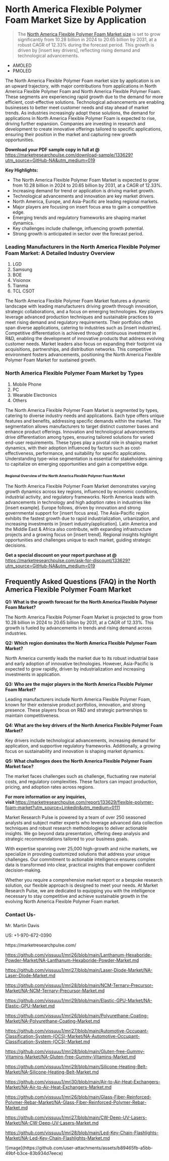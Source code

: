 <h1>North America Flexible Polymer Foam Market&nbsp;Size by Application</h1><blockquote><p>The <a href="https://marketresearchpulse.com/download-sample/133629?utm_source=GitHub-NA&amp;utm_medium=019">North America Flexible Polymer Foam Market size</a> is set to grow significantly from 10.28 billion in 2024 to 20.65 billion by 2031, at a robust CAGR of 12.33% during the forecast period. This growth is driven by [insert key drivers], reflecting rising demand and technological advancements.</p></blockquote><ul><li>AMOLED<li> PMOLED</li></ul><p>The North America Flexible Polymer Foam market size by application is on an upward trajectory, with major contributions from applications in North America Flexible Polymer Foam and North America Flexible Polymer Foam. These segments are experiencing rapid growth due to the demand for more efficient, cost-effective solutions. Technological advancements are enabling businesses to better meet customer needs and stay ahead of market trends. As industries increasingly adopt these solutions, the demand for applications in North America Flexible Polymer Foam is expected to rise, driving further expansion. Companies are investing in research and development to create innovative offerings tailored to specific applications, ensuring their position in the market and capturing new growth opportunities.</p><p><strong>Download your PDF sample copy in full at @ </strong><a href="https://marketresearchpulse.com/download-sample/133629?utm_source=GitHub-NA&amp;utm_medium=019">https://marketresearchpulse.com/download-sample/133629?utm_source=GitHub-NA&amp;utm_medium=019</a></p><p><strong>Key Highlights: </strong></p><ul><li>The North America Flexible Polymer Foam Market is expected to grow from 10.28 billion in 2024 to 20.65 billion by 2031, at a CAGR of 12.33%.</li><li>Increasing demand for trend or application is driving market growth.</li><li>Technological advancements and innovation are key market drivers.</li><li>North America, Europe, and Asia-Pacific are leading regional markets.</li><li>Major players are focusing on insert focus area to gain a competitive edge.</li><li>Emerging trends and regulatory frameworks are shaping market dynamics.</li><li>Key challenges include challenge, influencing growth potential.</li><li>Strong growth is anticipated in sector over the forecast period.</li></ul><h3>Leading Manufacturers in the North America Flexible Polymer Foam Market: A Detailed Industry Overview</h3><ol><li>LGD</li><li>Samsung</li><li>BOE</li><li>Visionox</li><li>Tianma</li><li>TCL CSOT</li></ol><div class="flex max-w-full flex-col flex-grow"><div class="min-h-8 text-message flex w-full flex-col items-end gap-2 whitespace-normal break-words [.text-message+&amp;]:mt-5" dir="auto" data-message-author-role="assistant" data-message-id="fd8432e4-4910-450d-b182-61b7bfb0a01f" data-message-model-slug="gpt-4o"><div class="flex w-full flex-col gap-1 empty:hidden first:pt-[3px]"><div class="markdown prose w-full break-words dark:prose-invert light"><p>The North America Flexible Polymer Foam Market features a dynamic landscape with leading manufacturers driving growth through innovation, strategic collaborations, and a focus on emerging technologies. Key players leverage advanced production techniques and sustainable practices to meet rising demand and regulatory requirements. Their portfolios often span diverse applications, catering to industries such as [insert industries]. Competitive differentiation is achieved through continuous investment in R&amp;D, enabling the development of innovative products that address evolving customer needs. Market leaders also focus on expanding their footprint via acquisitions, partnerships, and distribution networks. This competitive environment fosters advancements, positioning the North America Flexible Polymer Foam Market for sustained growth.</p></div></div></div></div><h3>North America Flexible Polymer Foam Market by Types</h3><ol><li>Mobile Phone<li> PC<li> Wearable Electronics<li> Others</li></ol><div class="flex max-w-full flex-col flex-grow"><div class="min-h-8 text-message flex w-full flex-col items-end gap-2 whitespace-normal break-words [.text-message+&amp;]:mt-5" dir="auto" data-message-author-role="assistant" data-message-id="084470be-0bb7-4664-bddf-5156b4f41249" data-message-model-slug="gpt-4o-mini"><div class="flex w-full flex-col gap-1 empty:hidden first:pt-[3px]"><div class="markdown prose w-full break-words dark:prose-invert light"><p>The North America Flexible Polymer Foam Market is segmented by types, catering to diverse industry needs and applications. Each type offers unique features and benefits, addressing specific demands within the market. The segmentation allows manufacturers to target distinct customer bases and enhance product offerings. Innovation and technological advancements drive differentiation among types, ensuring tailored solutions for varied end-user requirements. These types play a pivotal role in shaping market dynamics, with their adoption influenced by factors such as cost-effectiveness, performance, and suitability for specific applications. Understanding type-wise segmentation is essential for stakeholders aiming to capitalize on emerging opportunities and gain a competitive edge.</p></div></div></div></div><h3><span style="font-size: 11px;">Regional Overview of the North America Flexible Polymer Foam Market</span></h3><div class="flex max-w-full flex-col flex-grow"><div class="min-h-8 text-message flex w-full flex-col items-end gap-2 whitespace-normal break-words [.text-message+&amp;]:mt-5" dir="auto" data-message-author-role="assistant" data-message-id="e9038762-ce64-4e30-91c9-9bd413514231" data-message-model-slug="gpt-4o-mini"><div class="flex w-full flex-col gap-1 empty:hidden first:pt-[3px]"><div class="markdown prose w-full break-words dark:prose-invert light"><p>The North America Flexible Polymer Foam Market demonstrates varying growth dynamics across key regions, influenced by economic conditions, industrial activity, and regulatory frameworks. North America leads with advancements in technology and high adoption rates in industries like [insert example]. Europe follows, driven by innovation and strong governmental support for [insert focus area]. The Asia-Pacific region exhibits the fastest growth due to rapid industrialization, urbanization, and increasing investments in [insert industry/application]. Latin America and the Middle East &amp; Africa also contribute, with expanding infrastructure projects and a growing focus on [insert trend]. Regional insights highlight opportunities and challenges unique to each market, guiding strategic decisions.</p></div></div></div></div><p><strong>Get a special discount on your report purchase at @ </strong><a href="https://marketresearchpulse.com/ask-for-discount/133629?utm_source=GitHub-NA&amp;utm_medium=019">https://marketresearchpulse.com/ask-for-discount/133629?utm_source=GitHub-NA&amp;utm_medium=019</a></p><h2>Frequently Asked Questions (FAQ) in the North America Flexible Polymer Foam Market</h2><p><strong>Q1: What is the growth forecast for the North America Flexible Polymer Foam Market?</strong></p><p>The North America Flexible Polymer Foam Market is projected to grow from 10.28 billion in 2024 to 20.65 billion by 2031, at a CAGR of 12.33%. This growth is fueled by advancements in trends and rising demand across industries.</p><p><strong>Q2: Which region dominates the North America Flexible Polymer Foam Market?</strong></p><p>North America currently leads the market due to its robust industrial base and early adoption of innovative technologies. However, Asia-Pacific is expected to grow rapidly, driven by industrialization and increasing investments in application.</p><p><strong>Q3: Who are the major players in the North America Flexible Polymer Foam Market?</strong></p><p>Leading manufacturers include North America Flexible Polymer Foam, known for their extensive product portfolios, innovation, and strong presence. These players focus on R&amp;D and strategic partnerships to maintain competitiveness.</p><p><strong>Q4: What are the key drivers of the North America Flexible Polymer Foam Market?</strong></p><p>Key drivers include technological advancements, increasing demand for application, and supportive regulatory frameworks. Additionally, a growing focus on sustainability and innovation is shaping market dynamics.</p><p><strong>Q5: What challenges does the North America Flexible Polymer Foam Market face?</strong></p><p>The market faces challenges such as challenge, fluctuating raw material costs, and regulatory complexities. These factors can impact production, pricing, and adoption rates across regions.</p><p><strong>For more information or any inquiries, visit&nbsp;</strong><a href="https://marketresearchpulse.com/report/133629/flexible-polymer-foam-market?utm_source=Linkedin&utm_medium=0111">https://marketresearchpulse.com/report/133629/flexible-polymer-foam-market?utm_source=Linkedin&utm_medium=0111</a></p><p>Market Research Pulse is powered by a team of over 250 seasoned analysts and subject matter experts who leverage advanced data collection techniques and robust research methodologies to deliver actionable insights. We go beyond data presentation, offering deep analysis and strategic recommendations tailored to your business goals.</p><p>With expertise spanning over 25,000 high-growth and niche markets, we specialize in providing customized solutions that address your unique challenges. Our commitment to actionable intelligence ensures complex data is transformed into clear, practical insights that empower confident decision-making.</p><p>Whether you require a comprehensive market report or a bespoke research solution, our flexible approach is designed to meet your needs. At Market Research Pulse, we are dedicated to equipping you with the intelligence necessary to stay competitive and achieve sustainable growth in the evolving North America Flexible Polymer Foam market.</p><h3><strong>Contact Us-</strong></h3><p>Mr. Martin Davis</p><p>US: +1-970-672-0390</p><p>https://marketresearchpulse.com/</p><p><a href="https://github.com/vissuuu1/mri26/blob/main/Lanthanum-Hexaboride-Powder-Market/NA-Lanthanum-Hexaboride-Powder-Market.md">https://github.com/vissuuu1/mri26/blob/main/Lanthanum-Hexaboride-Powder-Market/NA-Lanthanum-Hexaboride-Powder-Market.md</a></p><p><a href="https://github.com/vissuuu1/mri27/blob/main/Laser-Diode-Market/NA-Laser-Diode-Market.md">https://github.com/vissuuu1/mri27/blob/main/Laser-Diode-Market/NA-Laser-Diode-Market.md</a></p><p><a href="https://github.com/vissuuu1/mri28/blob/main/NCM-Ternary-Precursor-Market/NA-NCM-Ternary-Precursor-Market.md">https://github.com/vissuuu1/mri28/blob/main/NCM-Ternary-Precursor-Market/NA-NCM-Ternary-Precursor-Market.md</a></p><p><a href="https://github.com/vissuuu1/mri29/blob/main/Elastic-GPU-Market/NA-Elastic-GPU-Market.md">https://github.com/vissuuu1/mri29/blob/main/Elastic-GPU-Market/NA-Elastic-GPU-Market.md</a></p><p><a href="https://github.com/vissuuu1/mri26/blob/main/Polyurethane-Coating-Market/NA-Polyurethane-Coating-Market.md">https://github.com/vissuuu1/mri26/blob/main/Polyurethane-Coating-Market/NA-Polyurethane-Coating-Market.md</a></p><p><a href="https://github.com/vissuuu1/mri27/blob/main/Automotive-Occupant-Classification-System-(OCS)-Market/NA-Automotive-Occupant-Classification-System-(OCS)-Market.md">https://github.com/vissuuu1/mri27/blob/main/Automotive-Occupant-Classification-System-(OCS)-Market/NA-Automotive-Occupant-Classification-System-(OCS)-Market.md</a></p><p><a href="https://github.com/vissuuu1/mri28/blob/main/Gluten-free-Gummy-Vitamins-Market/NA-Gluten-free-Gummy-Vitamins-Market.md">https://github.com/vissuuu1/mri28/blob/main/Gluten-free-Gummy-Vitamins-Market/NA-Gluten-free-Gummy-Vitamins-Market.md</a></p><p><a href="https://github.com/vissuuu1/mri29/blob/main/Silicone-Heating-Belt-Market/NA-Silicone-Heating-Belt-Market.md">https://github.com/vissuuu1/mri29/blob/main/Silicone-Heating-Belt-Market/NA-Silicone-Heating-Belt-Market.md</a></p><p><a href="https://github.com/vissuuu1/mri30/blob/main/Air-to-Air-Heat-Exchangers-Market/NA-Air-to-Air-Heat-Exchangers-Market.md">https://github.com/vissuuu1/mri30/blob/main/Air-to-Air-Heat-Exchangers-Market/NA-Air-to-Air-Heat-Exchangers-Market.md</a></p><p><a href="https://github.com/vissuuu1/mri26/blob/main/Glass-Fiber-Reinforced-Polymer-Rebar-Market/NA-Glass-Fiber-Reinforced-Polymer-Rebar-Market.md">https://github.com/vissuuu1/mri26/blob/main/Glass-Fiber-Reinforced-Polymer-Rebar-Market/NA-Glass-Fiber-Reinforced-Polymer-Rebar-Market.md</a></p><p><a href="https://github.com/vissuuu1/mri27/blob/main/CW-Deep-UV-Lasers-Market/NA-CW-Deep-UV-Lasers-Market.md">https://github.com/vissuuu1/mri27/blob/main/CW-Deep-UV-Lasers-Market/NA-CW-Deep-UV-Lasers-Market.md</a></p><p><a href="https://github.com/vissuuu1/mri28/blob/main/Led-Key-Chain-Flashlights-Market/NA-Led-Key-Chain-Flashlights-Market.md">https://github.com/vissuuu1/mri28/blob/main/Led-Key-Chain-Flashlights-Market/NA-Led-Key-Chain-Flashlights-Market.md</a></p>
![image](https://github.com/user-attachments/assets/b89465fb-a5bb-49bf-b3ce-83b934d7eece)
